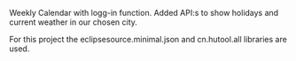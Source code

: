 Weekly Calendar with logg-in function. Added API:s to show holidays and current weather in our chosen city. 

For this project the eclipsesource.minimal.json
and cn.hutool.all libraries are used. 
